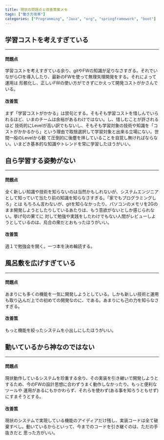 ```yaml
---
title: 現状の問題点と改善策案メモ
tags: ["働き方改革"]
categories: ["Programming", "Java", "org", "springframework", "boot"]
---
```


## 学習コストを考えすぎている
***
#### 問題点
学習コストを考えすぎている余り、gitやFWの知識が足りなさすぎる。それでいながらCIを導入したり、最新のFWを使って無理矢理開発をする。それによって運用は
形骸化し、正しいFWの使い方ができずにかえって開発コストがかさんでいる。

#### 改善策
まず「学習コストがかかる」は禁句とする。そもそも学習コストを惜しんでいられるほど、いまのチームは余裕があるわけではない。し、惜しむことが許されるほど
技術的にLevelが高い訳でもないし、そもそも学習対象の技術や知識を「コストがかかるから」という理由で取捨選択して学習対象と出来る立場にない。世間一般のLevelから観
て圧倒的に後塵を拝していることを自覚し無ければならない。いまどき基本的な知識やトレンドを常に学習したほうがいい。

## 自ら学習する姿勢がない
***
#### 問題点
全く新しい知識や技術を知らないのは当然かもしれないが、システムエンジニアとして知っていて当たり前の知識を知らなさすぎる。「家でもプログラミングしろ」とは
もちろん言わないが、gitを知らなかったり、パソコンのメモリを2Gのまま開発しようとしたりしているあたりは、もう意欲がないとしか感じられない。挙げ句の果てに
対して勉強や実践をしたわけでもない人間がレビューしようとしているのは、烏合の衆だとおもったほうがいい。

#### 改善策
週１で勉強会を開く。一つ本を決め輪読する。

## 風呂敷を広げすぎている
***
#### 問題点
あまりにも多くの機能を一気に開発しようとしている。しかも新しい技術と運用も取り込んだ上での初めての開発なのに、である。あまりにも己の力を知らなさすぎる。

#### 改善策
もっと機能を絞ったシステムを小出しにしたほうがいい。

## 動いているから神なのではない
***
#### 問題点
現状動作しているシステムを珍重する余り、その実装を引き継いで開発しようとするため、今のFWの設計思想に合わずうまく動作しなかったり、もっと便利なツールや
運用があるにもかかわらず、それらを使わず(ある事を知ろうともせず)にすまそうとする。

#### 改善策
現状のシステムで実現している機能のアイディアだけ残し、実装コードは全て破棄すべし。動いているからといって、今までのコードを引き継ぐのは、ただの手抜きだと
思った方がいい。
